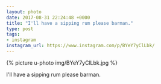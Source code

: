 ```yaml
---
layout: photo
date: 2017-08-31 22:24:48 +0000
title: "I'll have a sipping rum please barman."
type: post
tags:
- instagram
instagram_url: https://www.instagram.com/p/BYeY7yClLbk/
---
```


{% picture u-photo img/BYeY7yClLbk.jpg %}

I'll have a sipping rum please barman.
